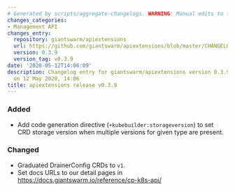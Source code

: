 ```yaml
---
# Generated by scripts/aggregate-changelogs. WARNING: Manual edits to this files will be overwritten.
changes_categories:
- Management API
changes_entry:
  repository: giantswarm/apiextensions
  url: https://github.com/giantswarm/apiextensions/blob/master/CHANGELOG.md#039-2020-05-12
  version: 0.3.9
  version_tag: v0.3.9
date: '2020-05-12T14:06:09'
description: Changelog entry for giantswarm/apiextensions version 0.3.9, published
  on 12 May 2020, 14:06
title: apiextensions release v0.3.9
---
```


### Added
- Add code generation directive (`+kubebuilder:storageversion`) to set CRD
  storage version when multiple versions for given type are present.
### Changed
- Graduated DrainerConfig CRDs to `v1`.
- Set docs URLs to our detail pages in https://docs.giantswarm.io/reference/cp-k8s-api/
